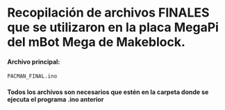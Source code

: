 # Recopilación de archivos FINALES que se utilizaron en la placa MegaPi del mBot Mega de Makeblock.

#### Archivo principal: 
```bash
PACMAN_FINAL.ino
```

#### Todos los archivos son necesarios que estén en la carpeta donde se ejecuta el programa .ino anterior

